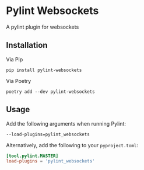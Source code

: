 # Pylint Websockets

A pylint plugin for websockets

## Installation

Via Pip

```
pip install pylint-websockets
```

Via Poetry

```
poetry add --dev pylint-websockets
```

## Usage

Add the following arguments when running Pylint:

```
--load-plugins=pylint_websockets
```

Alternatively, add the following to your `pyproject.toml`:

```toml
[tool.pylint.MASTER]
load-plugins = 'pylint_websockets'
```
